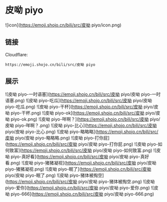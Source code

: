 # 皮呦 piyo
![icon](https://emoji.shojo.cn/bili/src/皮呦 piyo/icon.png)
## 链接
Cloudflare:
```
https://emoji.shojo.cn/bili/src/皮呦 piyo
```
## 展示
![皮呦 piyo-一时语塞](https://emoji.shojo.cn/bili/src/皮呦 piyo/皮呦 piyo-一时语塞.png)
![皮呦 piyo-吃瓜](https://emoji.shojo.cn/bili/src/皮呦 piyo/皮呦 piyo-吃瓜.png)
![皮呦 piyo-干杯](https://emoji.shojo.cn/bili/src/皮呦 piyo/皮呦 piyo-干杯.png)
![皮呦 piyo-ok](https://emoji.shojo.cn/bili/src/皮呦 piyo/皮呦 piyo-ok.png)
![皮呦 piyo-咩啊？](https://emoji.shojo.cn/bili/src/皮呦 piyo/皮呦 piyo-咩啊？.png)
![皮呦 piyo-比心](https://emoji.shojo.cn/bili/src/皮呦 piyo/皮呦 piyo-比心.png)
![皮呦 piyo-略略略](https://emoji.shojo.cn/bili/src/皮呦 piyo/皮呦 piyo-略略略.png)
![皮呦 piyo-打你屁](https://emoji.shojo.cn/bili/src/皮呦 piyo/皮呦 piyo-打你屁.png)
![皮呦 piyo-如何致富](https://emoji.shojo.cn/bili/src/皮呦 piyo/皮呦 piyo-如何致富.png)
![皮呦 piyo-真好看](https://emoji.shojo.cn/bili/src/皮呦 piyo/皮呦 piyo-真好看.png)
![皮呦 piyo-猪猪凝视](https://emoji.shojo.cn/bili/src/皮呦 piyo/皮呦 piyo-猪猪凝视.png)
![皮呦 piyo-眠了](https://emoji.shojo.cn/bili/src/皮呦 piyo/皮呦 piyo-眠了.png)
![皮呦 piyo-猪体被掏空](https://emoji.shojo.cn/bili/src/皮呦 piyo/皮呦 piyo-猪体被掏空.png)
![皮呦 piyo-爱你](https://emoji.shojo.cn/bili/src/皮呦 piyo/皮呦 piyo-爱你.png)
![皮呦 piyo-666](https://emoji.shojo.cn/bili/src/皮呦 piyo/皮呦 piyo-666.png)
